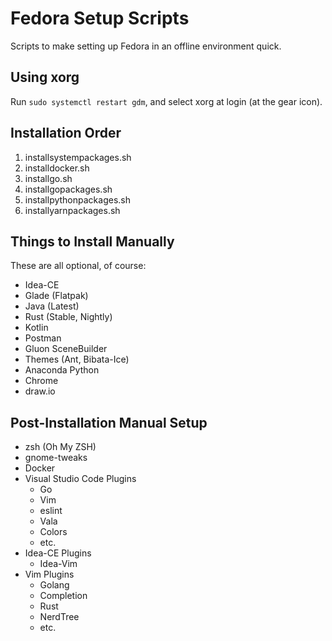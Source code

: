 # Fedora Setup Scripts

Scripts to make setting up Fedora in an offline environment quick.

## Using xorg

Run `sudo systemctl restart gdm`, and select xorg at login (at the gear icon).

## Installation Order

1. installsystempackages.sh
1. installdocker.sh
1. installgo.sh
1. installgopackages.sh
1. installpythonpackages.sh
1. installyarnpackages.sh

## Things to Install Manually

These are all optional, of course:

- Idea-CE
- Glade (Flatpak)
- Java (Latest)
- Rust (Stable, Nightly)
- Kotlin
- Postman
- Gluon SceneBuilder
- Themes (Ant, Bibata-Ice)
- Anaconda Python
- Chrome
- draw.io

## Post-Installation Manual Setup

- zsh (Oh My ZSH)
- gnome-tweaks
- Docker
- Visual Studio Code Plugins
	- Go
	- Vim
	- eslint
	- Vala
	- Colors
	- etc.
- Idea-CE Plugins
	- Idea-Vim
- Vim Plugins
	- Golang
	- Completion
	- Rust
	- NerdTree
	- etc.

